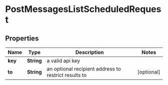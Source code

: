

# PostMessagesListScheduledRequest


## Properties

| Name | Type | Description | Notes |
|------------ | ------------- | ------------- | -------------|
|**key** | **String** | a valid api key |  |
|**to** | **String** | an optional recipient address to restrict results to |  [optional] |



